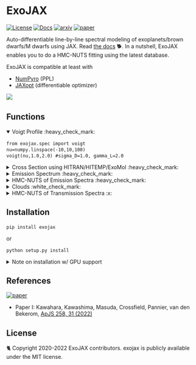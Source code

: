 # ExoJAX
 [![License](https://img.shields.io/github/license/HajimeKawahara/exojax)](https://github.com/HajimeKawahara/exojax/blob/develop/LICENSE)
 [![Docs](https://img.shields.io/badge/docs-exojax-brightgreen)](http://secondearths.sakura.ne.jp/exojax/)
 [![arxiv](https://img.shields.io/badge/arxiv-2105.14782-blue)](http://arxiv.org/abs/2105.14782)
 [![paper](https://img.shields.io/badge/paper-ApJS_258_31_(2022)-orange)](https://iopscience.iop.org/article/10.3847/1538-4365/ac3b4d) 
 
Auto-differentiable line-by-line spectral modeling of exoplanets/brown dwarfs/M dwarfs using JAX. Read [the docs](http://secondearths.sakura.ne.jp/exojax) 🐕. 
In a nutshell, ExoJAX enables you to do a HMC-NUTS fitting using the latest database.

ExoJAX is compatible at least with
- [NumPyro](https://github.com/pyro-ppl/numpyro) (PPL)
- [JAXopt](https://github.com/google/jaxopt) (differentiable optimizer)

<img src="https://user-images.githubusercontent.com/15956904/144704428-c5e82af3-a870-458c-bb65-9e1f54d6c98b.png" Titie="exojax" Width=850px>
 
## Functions

<details open><summary>Voigt Profile :heavy_check_mark: </summary>

```python3
from exojax.spec import voigt
nu=numpy.linspace(-10,10,100)
voigt(nu,1.0,2.0) #sigma_D=1.0, gamma_L=2.0
```

</details>

<details><summary>Cross Section using HITRAN/HITEMP/ExoMol :heavy_check_mark: </summary>
 
```python
from exojax.spec import AutoXS
nus=numpy.linspace(1900.0,2300.0,200000,dtype=numpy.float64) #wavenumber (cm-1)
autoxs=AutoXS(nus,"ExoMol","CO") #using ExoMol CO (12C-16O). HITRAN and HITEMP are also supported.  
xsv=autoxs.xsection(1000.0,1.0) #cross section for 1000K, 1bar (cm2)
```

 <img src="https://user-images.githubusercontent.com/15956904/111430765-2eedf180-873e-11eb-9740-9e1a313d590c.png" Titie="exojax auto cross section" Width=850px> 
 
<details><summary> Do you just want to plot the line strength? </summary>

```python
ls=autoxs.linest(1000.0) #line strength for T=1000K
plt.plot(autoxs.mdb.nu_lines,ls,".")
```

autoxs.mdb is the [moldb.MdbExomol class](http://secondearths.sakura.ne.jp/exojax/exojax/exojax.spec.html#exojax.spec.moldb.MdbExomol) for molecular database. Here is a entrance to a deeper level. exojax is more flexible in the way it calculates the molecular lines. 🐈 Go to [the docs](http://secondearths.sakura.ne.jp/exojax) for the deeper level.  

</details>
 
 </details>

<details><summary>Emission Spectrum :heavy_check_mark: </summary>

```python
from exojax.spec.rtransfer import nugrid
from exojax.spec import AutoRT
nus,wav,res=nugrid(1900.0,2300.0,200000,"cm-1")
Parr=numpy.logspace(-8,2,100) #100 layers from 10^-8 bar to 10^2 bar
Tarr = 500.*(Parr/Parr[-1])**0.02    
autort=AutoRT(nus,1.e5,2.33,Tarr,Parr) #g=1.e5 cm/s2, mmw=2.33
autort.addcia("H2-H2",0.74,0.74)       #CIA, mmr(H)=0.74
autort.addcia("H2-He",0.74,0.25)       #CIA, mmr(He)=0.25
autort.addmol("ExoMol","CO",0.01)      #CO line, mmr(CO)=0.01
F=autort.rtrun()
```

<img src="https://user-images.githubusercontent.com/15956904/116488770-286ea000-a8ce-11eb-982d-7884b423592c.png" Titie="exojax auto \emission spectrum" Width=850px> 

<details><summary>Are you an observer? </summary>
 
```python
nusobs=numpy.linspace(1900.0,2300.0,10000,dtype=numpy.float64) #observation wavenumber bin (cm-1)
F=autort.spectrum(nusobs,100000.0,20.0,0.0) #R=100000, vsini=10km/s, RV=0km/s
```
 
  <img src="https://user-images.githubusercontent.com/15956904/116488769-273d7300-a8ce-11eb-8da1-661b23215c26.png" Titie="exojax auto \emission spectrum for observers" Width=850px> 

 </details>

If you want to customize the model, see [here](http://secondearths.sakura.ne.jp/exojax/tutorials/forward_modeling.html).

</details>

<details><summary>HMC-NUTS of Emission Spectra :heavy_check_mark: </summary>

To fit a spectrum model to real data, you need to know a little more about exojax. See [here](http://secondearths.sakura.ne.jp/exojax/tutorials/reverse_modeling.html).

 
  <img src="https://github.com/HajimeKawahara/exojax/blob/master/documents/tutorials/results.png">

🥥 HMC-NUTS modeling of a brown dwarf, [Luhman 16 A](https://en.wikipedia.org/wiki/Luhman_16) using exojax.  See [here](http://secondearths.sakura.ne.jp/exojax/tutorials/fitbd.html) for an example of the Bayes inference using the real spectrum.
 
</details>

<details><summary>Clouds :white_check_mark: </summary> Only for brave users. </details>

<details><summary>HMC-NUTS of Transmission Spectra :x: </summary>Not supported yet. </details>

## Installation

```
pip install exojax
```

or

```
python setup.py install
```

<details><summary> Note on installation w/ GPU support</summary>

:books: You need to install CUDA, NumPyro, JAX w/ NVIDIA GPU support, and cuDNN. 

- NumPyro

ExoJAX supports NumPyro >=0.7.0. Please check the required JAX version by NumPyro. In May 2021, it seems the recent version of [NumPyro](https://github.com/pyro-ppl/numpyro) requires jaxlib>=0.1.62 (see [setup.py](https://github.com/pyro-ppl/numpyro/blob/master/setup.py) of NumPyro for instance). 

- JAX

Check you cuda version:

```
nvcc -V
```

Install such as

```
sudo dpkg -i cudnn-local-repo-ubuntu2004-8.3.1.22_1.0-1_amd64.deb
pip uninstall jax
pip install "jax[cuda11_cudnn82]" -f https://storage.googleapis.com/jax-releases/jax_releases.html
```

Please visit [here](https://github.com/google/jax) for details.

Note that cuDNN is used for to compute the astronomical/instrumental response for the large number of wave number grid (exojax.spec.response). Otherwise, we won't use it. 

</details>

## References
[![paper](https://img.shields.io/badge/paper_I-ApJS_258_31_(2022)-orange)](https://iopscience.iop.org/article/10.3847/1538-4365/ac3b4d) 

- Paper I: Kawahara, Kawashima, Masuda, Crossfield, Pannier, van den Bekerom, [ApJS 258, 31 (2022)](https://iopscience.iop.org/article/10.3847/1538-4365/ac3b4d)

## License

🐈 Copyright 2020-2022 ExoJAX contributors. exojax is publicly available under the MIT license.
